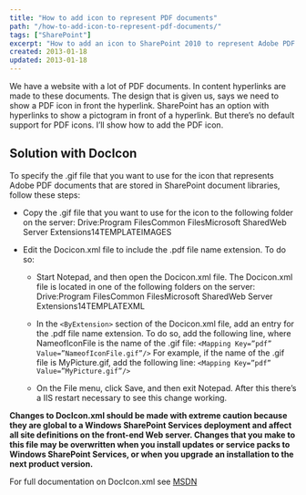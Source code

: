 ```yaml
---
title: "How to add icon to represent PDF documents"
path: "/how-to-add-icon-to-represent-pdf-documents/"
tags: ["SharePoint"]
excerpt: "How to add an icon to SharePoint 2010 to represent Adobe PDF documents that are stored in document libraries. See how with the DocIcon.xml"
created: 2013-01-18
updated: 2013-01-18
---
```


We have a website with a lot of PDF documents. In content hyperlinks are made to these documents. The design that is given us, says we need to show a PDF icon in front the hyperlink. SharePoint has an option with hyperlinks to show a pictogram in front of a hyperlink. But there’s no default support for PDF icons. I’ll show how to add the PDF icon.

## Solution with DocIcon

To specify the .gif file that you want to use for the icon that represents Adobe PDF documents that are stored in SharePoint document libraries, follow these steps:

* Copy the .gif file that you want to use for the icon to the following folder on the server:
Drive:Program FilesCommon FilesMicrosoft SharedWeb Server Extensions14TEMPLATEIMAGES

* Edit the Docicon.xml file to include the .pdf file name extension. To do so:
  * Start Notepad, and then open the Docicon.xml file. The Docicon.xml file is located in one of the following folders on the server:
    Drive:Program FilesCommon FilesMicrosoft SharedWeb Server Extensions14TEMPLATEXML

  * In the `<ByExtension>` section of the Docicon.xml file, add an entry for the .pdf file name extension. To do so, add the following line, where NameofIconFile is the name of the .gif file: `<Mapping Key=”pdf” Value=”NameofIconFile.gif”/>` For example, if the name of the .gif file is MyPicture.gif, add the following line: `<Mapping Key=”pdf” Value=”MyPicture.gif”/>`
  * On the File menu, click Save, and then exit Notepad.
After this there’s a IIS restart necessary to see this change working.

__Changes to DocIcon.xml should be made with extreme caution because they are global to a Windows SharePoint Services deployment and affect all site definitions on the front-end Web server. Changes that you make to this file may be overwritten when you install updates or service packs to Windows SharePoint Services, or when you upgrade an installation to the next product version.__

For full documentation on DocIcon.xml see [MSDN](http://msdn.microsoft.com/en-us/library/ms463701(v=office.12).aspx)
